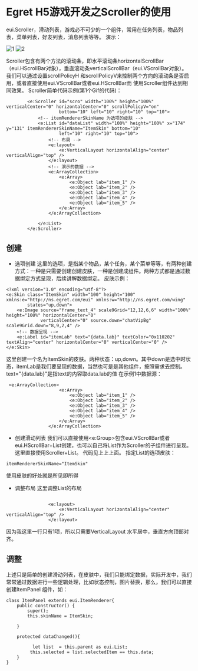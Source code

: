 # Egret H5游戏开发之Scroller的使用 #
eui.Scroller，滑动列表，游戏必不可少的一个组件，常用在任务列表，物品列表，菜单列表，好友列表，消息列表等等。
演示：

![1](http://www.whsblog.cn/images/Scroller/scro_01.gif) ![2](http://www.whsblog.cn/images/Scroller/scro_02.gif)

Scroller包含有两个方法的滚动条，即水平滚动条horizontalScrollBar （eui.HScrollBar对象），垂直滚动条verticalScrollBar（eui.VScrollBar对象）。我们可以通过设置scrollPolicyH 和scrollPolicyV来控制两个方向的滚动条是否启用，或者直接使用eui.VScrollBar或者eui.HScrollBar而 使用Scroller组件达到相同效果。
Scroller简单代码示例(第1个Gif的代码)：
   
```
        <e:Scroller id="scro" width="100%" height="100%" verticalCenter="0" horizontalCenter="0" scrollPolicyV="on"
                    bottom="10" left="10" right="10" top="10">
            <!-- itemRendererSkinName 为选项的皮肤 -->
            <e:List id="dataList" width="100%" height="100%" x="174" y="131" itemRendererSkinName="ItemSkin" bottom="10"
                    left="10" right="10" top="10">
                <!-- 布局 -->
                <e:layout>
                    <e:VerticalLayout horizontalAlign="center" verticalAlign="top" />
                </e:layout>
                <!-- 演示的数据 -->
                <e:ArrayCollection>
                    <e:Array>
                        <e:Object lab="item_1" />
                        <e:Object lab="item_2" />
                        <e:Object lab="item_3" />
                        <e:Object lab="item_4" />
                        <e:Object lab="item_5" />
                    </e:Array>
                </e:ArrayCollection>

            </e:List>
        </e:Scroller>
```
## 创建
- 选项创建
  这里的选项，是指某个物品，某个任务，某个菜单等等，有两种创建方式：一种是只需要创建创建皮肤，一种是创建成组件。两种方式都是通过数据绑定方式呈现，后续讲解数据绑定。
  皮肤示例：

```
<?xml version="1.0" encoding="utf-8"?>
<e:Skin class="ItemSkin" width="100" height="100" xmlns:e="http://ns.egret.com/eui" xmlns:w="http://ns.egret.com/wing"
        states="up,down">
	<e:Image source="frame_text_4" scale9Grid="12,12,6,6" width="100%" height="100%" horizontalCenter="0"
	         verticalCenter="0" source.down="chatVipBg" scale9Grid.down="8,9,2,4" />
	<!-- 数据呈现 -->
	<e:Label id="itemLab" text="{data.lab}" textColor="0x110202" textAlign="center" horizontalCenter="0" verticalCenter="0" />
</e:Skin>
```
 这里创建一个名为ItemSkin的皮肤。两种状态：up,down。其中down是选中时状态，itemLab是我们要呈现的数据，当然也可是是其他组件，按照需求去控制。
 text="{data.lab}"是指text的内容取data.lab的值
 在示例1中数据源：
 
```
 <e:ArrayCollection>
                    <e:Array>
                        <e:Object lab="item_1" />
                        <e:Object lab="item_2" />
                        <e:Object lab="item_3" />
                        <e:Object lab="item_4" />
                        <e:Object lab="item_5" />
                    </e:Array>
                </e:ArrayCollection>
```
- 创建滑动列表
  我们可以直接使用<e:Group>包含eui.VScrollBar或者eui.HScrollBar+List创建，也可以自己将List作为Scroller的子组件进行呈现。这里直接使用Scroller+List。
 代码见上上上面。
 指定List的选项皮肤：
```
itemRendererSkinName="ItemSkin" 
```
使用皮肤的好处就是所见即所得
- 调整布局
 这里调整List的布局

```
 
                <e:layout>
                    <e:VerticalLayout horizontalAlign="center" verticalAlign="top" />
                </e:layout>
```
因为我这里一行只有1项，所以只需要VerticalLayout 水平居中，垂直方向顶部对齐。
## 调整
 上述只是简单的创建滑动列表，在皮肤中，我们只能绑定数据，实际开发中，我们常常通过数据进行一些逻辑处理，比如状态控制，图片替换，那么，我们可以直接创建ItemPanel 组件，如：
 
```
class ItemPanel extends eui.ItemRenderer{
	public constructor() {
		super();
		this.skinName = ItemSkin;
	
	}

	protected dataChanged(){
 
		  let list  = this.parent as eui.List;
		 this.selected = list.selectedItem == this.data;
	}
}
```


 
 


